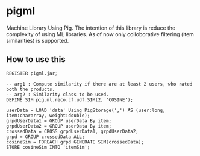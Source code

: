 # pigml

Machine Library Using Pig. The intention of this library is reduce the complexity of using
ML libraries. As of now only colloborative filtering (item similarities) is supported.

## How to use this

```
REGISTER pigml.jar;

-- arg1 : Compute similarity if there are at least 2 users, who rated both the products.
-- arg2 : Similarity class to be used.
DEFINE SIM pig.ml.reco.cf.udf.SIM(2, 'COSINE');

userData = LOAD 'data' Using PigStorage(',') AS (user:long, item:chararray, weight:double);
grpdUserData1 = GROUP userData By item;
grpdUserData2 = GROUP userData By item;
crossedData = CROSS grpdUserData1, grpdUserData2;
grpd = GROUP crossedData ALL;
cosineSim = FOREACH grpd GENERATE SIM(crossedData);
STORE cosineSim INTO 'itemSim';
```
